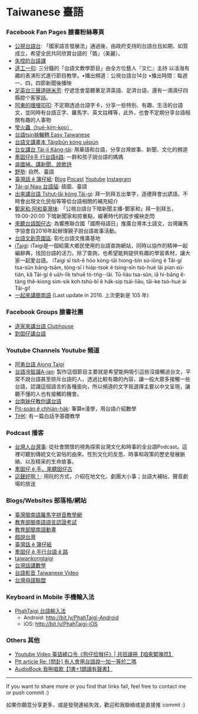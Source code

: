 # Taiwanese 臺語

### Facebook Fan Pages 臉書粉絲專頁

* [公視台語台](https://www.facebook.com/ptstaiginews/): 「國家語言發展法」通過後，由政府支持的台語台且如期、如質成立，希望全民共同欣賞台語的「媠」（美麗）。
* [失控的台語課](https://www.facebook.com/taigikho/)
* [逐工一句](https://www.facebook.com/TAKKANGTSITKU): 三分鐘的「台語文教學節目」由全方位藝人『又仁』主持 以活潑有趣的表演形式進行節目教學。•播出頻道：公視台語台14台 •播出時間：每週一、四，四節新聞後播映
* [足英台三聲道磅米芳](https://www.facebook.com/MandarinIsJapanese/): 佇遮恁會當聽著足濟英語、足濟台語，還有一滴滴仔四縣腔个客家話。
* [阿東的哩哩叩叩](https://www.facebook.com/lilicocoTong/): 不定期透過台語字卡，分享一些特別、有趣、生活的台語文，並同時有台語正字、羅馬字、英文註釋等，此外，也會不定期分享台語相關有趣的人事物
* [瑩火蟲（hué-kim-koo）](https://www.facebook.com/%E7%91%A9%E7%81%AB%E8%9F%B2hu%C3%A9-kim-koo-106052087757861/)
* [台語tsín袂輾轉 Easy Taiwanese](https://www.facebook.com/easytaiwanese/)
* [台語文講畫本 Tâigíbûn kóng uēpún](https://www.facebook.com/taigiuepun)
* [台女講台 Tâi-lí Káng-tâi](https://www.facebook.com/tailikangtai/): 用華語和台語，分享台灣故事、新聞、文化的頻道
* [牽囡仔ê手 行台語ê路](https://www.facebook.com/taigiloo/): 一群和孩子說台語的媽媽
* [吳國禎。講新聞、說歌詩](https://www.facebook.com/taiwanesesongs/)
* [野塾](https://www.facebook.com/iasiok/): 自然、臺語
* [臺灣話 ê 簿仔紙](https://www.facebook.com/OhTaigiTW/): [Blog](https://junhaoshihmd.blogspot.com/p/blog-page_30.html) [Pocast](https://open.firstory.me/user/ohtaigitw) [Youtube](https://youtube.com/OhTaigiTW) [Instagram](https://www.instagram.com/ohtaigitw)
* [Tâi-gí Niau 台語貓](https://www.facebook.com/TaigiNiau/): 插圖、臺語
* [出來講台語 Tshut-lâi kóng Tâi-gí](https://www.facebook.com/%E5%87%BA%E4%BE%86%E8%AC%9B%E5%8F%B0%E8%AA%9E-Tshut-l%C3%A2i-k%C3%B3ng-T%C3%A2i-g%C3%AD-106433877836250/): 拜一到拜五出單字，逐禮拜會出諺語，不時會出現文化民俗等等佮台語相關的補充紹介
* [鄭家和·阿和臺灣味](https://www.facebook.com/ahotaiuanbi/): 「公視台語台下暗新聞主播-鄭家和」拜一到拜五，19:00-20:00 下暗新聞家和掠重點，綴著時代的跤步攏袂走閃
* [來聽台語囡仔古](https://www.facebook.com/taiwanstory2016/): 為響應聯合國「國際母語日」推廣台灣本土語文，台灣羅馬字協會自2016年起辦理親子說台語故事活動。
* [台語文創意園區](https://www.facebook.com/Taigibun0505): 彰化台語文推廣基地
* [iTaigi](https://www.facebook.com/ukauitaigi): iTaigi是一個給廣大鄉民使用的台語查詢網站，同時以協作的精神一起編辭典，找回台語的活力。除了查詢，也希望能夠提供有趣的學習素材，讓大家一起愛台語。 iTaigi sī tsi̍t-ê hōo kóng-tāi hiong-bîn sú-iōng ê Tâi-gí tsa-sûn bāng-tsām, tông-sî í hia̍p-tsok ê tsing-sîn tsò-hué lâi pian sû-tián, kā Tâi-gí ê ua̍h-li̍k tshuē tò-tńg--lâi. Tû-liáu tsa-sûn, iā hi-bāng ē-tàng thê-kiong sim-sik koh tshù-bī ê ha̍k-si̍p tsâi-liāu, tāi-ke tsò-hué ài Tâi-gí!
* [一起來講閩南語](https://www.facebook.com/SpeakHokkienTogether/) (Last update in 2016. 上次更新是 105 年)


### Facebook Groups 臉書社團

* [逐家來講台語 Clubhouse](https://www.facebook.com/groups/403731357393005)
* [對囡仔講台語](https://www.facebook.com/groups/903556759765247/)


### Youtube Channels Youtube 頻道

*  [阿勇台語 Aiong Taigi](https://www.youtube.com/channel/UC8Bj1AnLs3na054bM37BTNg)
*  [台語冷智識A-ian](https://www.youtube.com/channel/UCYom-OkXXhj4a2I5sKI72zA/featured): 製作這個節目主要就是希望能夠吸引這些沒接觸過台文，平常不說台語甚至排斥台語的人，透過比較有趣的內容，讓一般大眾多接觸一些台語，認識這個語言的各種面向，所以頻道的文字我選擇主要以中文呈現，讓聽不懂的人也有接觸的機會。
*  [台南妹仔教你講台語](https://www.youtube.com/channel/UCAEWlYbdwc2d7lAr9FUNf-g)
*  [Pit-soàn ê chhián-ha̍k](https://www.youtube.com/channel/UCocb6Cxq3Jcwz7oeRQ0-WsA): 筆算e淺學，用台語介紹數學
*  [THK](https://www.youtube.com/c/THK-comic/featured): 有一篇白話字基礎教學


### Podcast 播客
* [台灣人台灣‪事‬](https://podcasts.apple.com/tw/podcast/%E5%8F%B0%E7%81%A3%E4%BA%BA%E5%8F%B0%E7%81%A3%E4%BA%8B/id1506018589): 從社會關懷的視角探索台灣文化和時事的全台語Podcast。這裡可聽到傳統文化習俗的由來、性別文化的反思、時事和政策的歷史發展脈絡、以及精采的生命故事。
* [牽囡仔 ê 手，來聽囡仔‪古‬](https://podcasts.apple.com/tw/podcast/%E7%89%BD%E5%9B%A1%E4%BB%94-%C3%AA-%E6%89%8B-%E4%BE%86%E8%81%BD%E5%9B%A1%E4%BB%94%E5%8F%A4/id1524126778)
* [這聲好啊‪！‬](https://podcasts.apple.com/tw/podcast/這聲好啊/id1512601723): 用阮的方式，介紹在地文化、劇團大小事；台語大補帖、聲音劇場的放送


### Blogs/Websites 部落格/網站
* [臺灣閩南語羅馬字拼音教學網](https://tailo.moe.edu.tw/)
* [教育部閩南語語言認證考試](https://blgjts.moe.edu.tw/tmt/index.php)
* [教育部閩南語動畫](https://twbangga.moe.edu.tw/)
* [戲說台灣](http://blog.iset.com.tw/dramatalk/)
* [臺灣話 ê 簿仔紙](https://junhaoshihmd.blogspot.com/p/blog-page_30.html)
* [牽囡仔 ê 手行台語 ê 路](https://taigiloo.tw/)
* [taiwankongtaigi](https://taiwankongtaigi.blogspot.com/)
* [台灣話講數學](https://pngchungan1.blogspot.com/)
* [台語影音 Taiwanese Video](http://ip194097.ntcu.edu.tw/V/iannim.asp)
* [台灣母語聯盟](https://bogilianbing.wordpress.com)


### Keyboard in Mobile 手機輸入法

* [PhahTaigi 台語輸入法](https://www.facebook.com/PhahTaigi)
    *  Android: http://bit.ly/PhahTaigi-Android
    *  iOS: http://bit.ly/PhahTaigi-iOS

### Others 其他

* [Youtube Video 臺語繞口令《狗仔佮猴仔》| 共班讀冊【咱來緊喙唸】](https://www.youtube.com/watch?v=k9tmveOy8OI)
* [Ptt article Re: \[問卦\] 有人會用台語說一加一等於二嗎](https://www.ptt.cc/bbs/Gossiping/M.1449111843.A.9DB.html)
* [AudioBook 我咧唱歌【1書+1朗讀有聲書】](https://readmoo.com/book/290153958000101)

---

If you want to share more or you find that links fail, feel free to contact me or push commit :)

如果你願意分享更多，或是發現連結失效，歡迎和我聯絡或是直接推 commit :)
